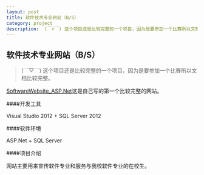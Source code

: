 ```yaml
---
layout: post
title: 软件技术专业网站（B/S）
category: project
description:  (￣▽￣) 这个项目还是比较完整的一个项目，因为是要参加一个比赛所以文档比较完整。
--- 
```


软件技术专业网站（B/S）
----------------

> (￣▽￣) 这个项目还是比较完整的一个项目，因为是要参加一个比赛所以文档比较完整。

[SoftwareWebsite_ASP.Net][1]这是自己写的第一个比较完整的网站。

####开发工具

Visual Studio 2012 + SQL Server 2012

####软件环境

ASP.Net + SQL Server

####项目介绍

网站主要用来宣传软件专业和服务与我校软件专业的在校生。


[1]:https://github.com/D-ZL/SoftwareWebsite_ASP.Net

